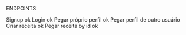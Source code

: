 ENDPOINTS

Signup ok
Login ok
Pegar próprio perfil ok
Pegar perfil de outro usuário
Criar receita ok
Pegar receita by id ok
